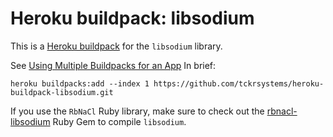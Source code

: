 # Heroku buildpack: libsodium

This is a [Heroku buildpack](http://devcenter.heroku.com/articles/buildpacks) for the `libsodium` library.

See [Using Multiple Buildpacks for an App](https://devcenter.heroku.com/articles/using-multiple-buildpacks-for-an-app) In brief:

    heroku buildpacks:add --index 1 https://github.com/tckrsystems/heroku-buildpack-libsodium.git

If you use the `RbNaCl` Ruby library, make sure to check out the [rbnacl-libsodium](https://github.com/cryptosphere/rbnacl-libsodium) Ruby Gem to compile `libsodium`.
